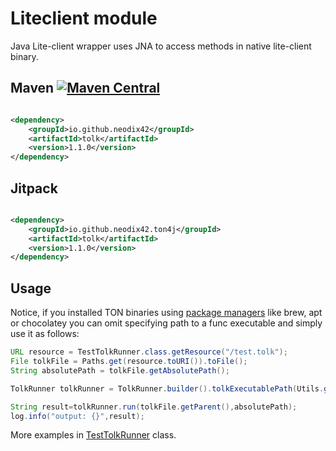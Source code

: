 # Liteclient module

Java Lite-client wrapper uses JNA to access methods in native lite-client binary.

## Maven [![Maven Central][maven-central-svg]][maven-central]

```xml

<dependency>
    <groupId>io.github.neodix42</groupId>
    <artifactId>tolk</artifactId>
    <version>1.1.0</version>
</dependency>
```

## Jitpack

```xml

<dependency>
    <groupId>io.github.neodix42.ton4j</groupId>
    <artifactId>tolk</artifactId>
    <version>1.1.0</version>
</dependency>
```

## Usage

Notice, if you installed TON binaries using [package managers](https://github.com/ton-blockchain/packages) like brew,
apt or chocolatey you can omit specifying path to a func executable and simply use it as follows:

```java
URL resource = TestTolkRunner.class.getResource("/test.tolk");
File tolkFile = Paths.get(resource.toURI()).toFile();
String absolutePath = tolkFile.getAbsolutePath();

TolkRunner tolkRunner = TolkRunner.builder().tolkExecutablePath(Utils.getTolkGithubUrl()).build();

String result=tolkRunner.run(tolkFile.getParent(),absolutePath);
log.info("output: {}",result);
```

More examples in [TestTolkRunner](../func/src/test/java/org/ton/ton4j/tolk/TestTolkRunner.java) class.


[maven-central-svg]: https://img.shields.io/maven-central/v/io.github.neodix42/tolk

[maven-central]: https://mvnrepository.com/artifact/io.github.neodix42/tolk

[ton-svg]: https://img.shields.io/badge/Based%20on-TON-blue

[ton]: https://ton.org